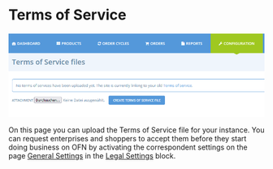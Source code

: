 # Terms of Service

![](../.gitbook/assets/ToS.PNG)

On this page you can upload the Terms of Service file for your instance. You can request enterprises and shoppers to accept them before they start doing business on OFN by activating the correspondent settings on the page [General Settings](general-settings.md) in the [Legal Settings](https://app.gitbook.com/@ofn-user-guide/s/ofn-super-admin-guide/\~/drafts/-MhVUOW8IeSo94BS8M9q/ofn-platform-configuration/general-settings#legal-settings) block.
